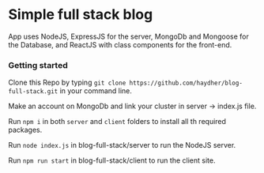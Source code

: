 # Simple full stack blog

App uses NodeJS, ExpressJS for the server, MongoDb and Mongoose for the Database, and ReactJS with class components for the front-end.

### Getting started

Clone this Repo by typing `git clone https://github.com/haydher/blog-full-stack.git` in your command line.

Make an account on MongoDb and link your cluster in server -> index.js file.

Run `npm i` in both `server` and `client` folders to install all th required packages.

Run `node index.js` in blog-full-stack/server to run the NodeJS server.

Run `npm run start` in blog-full-stack/client to run the client site.
